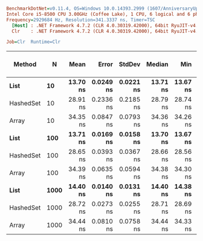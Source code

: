 ``` ini

BenchmarkDotNet=v0.11.4, OS=Windows 10.0.14393.2999 (1607/AnniversaryUpdate/Redstone1)
Intel Core i5-8500 CPU 3.00GHz (Coffee Lake), 1 CPU, 6 logical and 6 physical cores
Frequency=2929684 Hz, Resolution=341.3337 ns, Timer=TSC
  [Host] : .NET Framework 4.7.2 (CLR 4.0.30319.42000), 64bit RyuJIT-v4.7.3416.0
  Clr    : .NET Framework 4.7.2 (CLR 4.0.30319.42000), 64bit RyuJIT-v4.7.3416.0

Job=Clr  Runtime=Clr  

```
|    Method |    N |     Mean |     Error |    StdDev |   Median |      Min |      Max | Rank | Gen 0/1k Op | Gen 1/1k Op | Gen 2/1k Op | Allocated Memory/Op |
|---------- |----- |---------:|----------:|----------:|---------:|---------:|---------:|-----:|------------:|------------:|------------:|--------------------:|
|      **List** |   **10** | **13.70 ns** | **0.0249 ns** | **0.0221 ns** | **13.71 ns** | **13.67 ns** | **13.74 ns** |    **1** |           **-** |           **-** |           **-** |                   **-** |
| HashedSet |   10 | 28.91 ns | 0.2336 ns | 0.2185 ns | 28.79 ns | 28.74 ns | 29.35 ns |    3 |      0.0085 |           - |           - |                40 B |
|     Array |   10 | 34.35 ns | 0.0847 ns | 0.0793 ns | 34.36 ns | 34.26 ns | 34.49 ns |    4 |           - |           - |           - |                   - |
|      **List** |  **100** | **13.71 ns** | **0.0169 ns** | **0.0158 ns** | **13.70 ns** | **13.67 ns** | **13.73 ns** |    **1** |           **-** |           **-** |           **-** |                   **-** |
| HashedSet |  100 | 28.65 ns | 0.0393 ns | 0.0367 ns | 28.66 ns | 28.56 ns | 28.71 ns |    3 |      0.0085 |           - |           - |                40 B |
|     Array |  100 | 34.39 ns | 0.0635 ns | 0.0594 ns | 34.38 ns | 34.30 ns | 34.48 ns |    4 |           - |           - |           - |                   - |
|      **List** | **1000** | **14.40 ns** | **0.0140 ns** | **0.0131 ns** | **14.40 ns** | **14.38 ns** | **14.43 ns** |    **2** |           **-** |           **-** |           **-** |                   **-** |
| HashedSet | 1000 | 28.72 ns | 0.0273 ns | 0.0255 ns | 28.71 ns | 28.69 ns | 28.78 ns |    3 |      0.0085 |           - |           - |                40 B |
|     Array | 1000 | 34.44 ns | 0.0810 ns | 0.0758 ns | 34.44 ns | 34.33 ns | 34.57 ns |    4 |           - |           - |           - |                   - |
